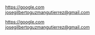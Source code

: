 [comment]:<> (URL y Direcciones De Correos Electronicos en Markdown)

<https://google.com>  
<josegilbertoguzmangutierrez@gmail.com>

<!-- URL y Direcciones De Correos Electronicos en HTML -->

<a href="https://google.com">https://google.com</a> <br>
<a href="mailto:josegilbertoguzmangutierrez@gmail.com">josegilbertoguzmangutierrez@gmail.com</a>